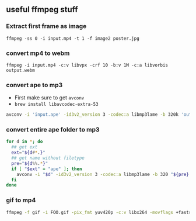 ## useful ffmpeg stuff

### Extract first frame as image
`ffmpeg -ss 0 -i input.mp4 -t 1 -f image2 poster.jpg`

### convert mp4 to webm
`ffmpeg -i input.mp4 -c:v libvpx -crf 10 -b:v 1M -c:a libvorbis output.webm`


### convert ape to mp3

- First make sure to get `avconv`
- `brew install libavcodec-extra-53`


```bash
avconv -i 'input.ape' -id3v2_version 3 -codec:a libmp3lame -b 320k 'output.mp3'
```


### convert entire ape folder to mp3

```bash
for d in *; do
  ## get ext
  ext="${d#*.}"
  ## get name without filetype
  pre="${d%%.*}"
  if [ "$ext" = "ape" ]; then
    avconv -i "$d" -id3v2_version 3 -codec:a libmp3lame -b 320 "${pre}.mp3"
  fi
done
```

### gif to mp4
```bash
ffmpeg -f gif -i FOO.gif -pix_fmt yuv420p -c:v libx264 -movflags +faststart -filter:v crop='floor(in_w/2)*2:floor(in_h/2)*2' BAR.mp4
```
